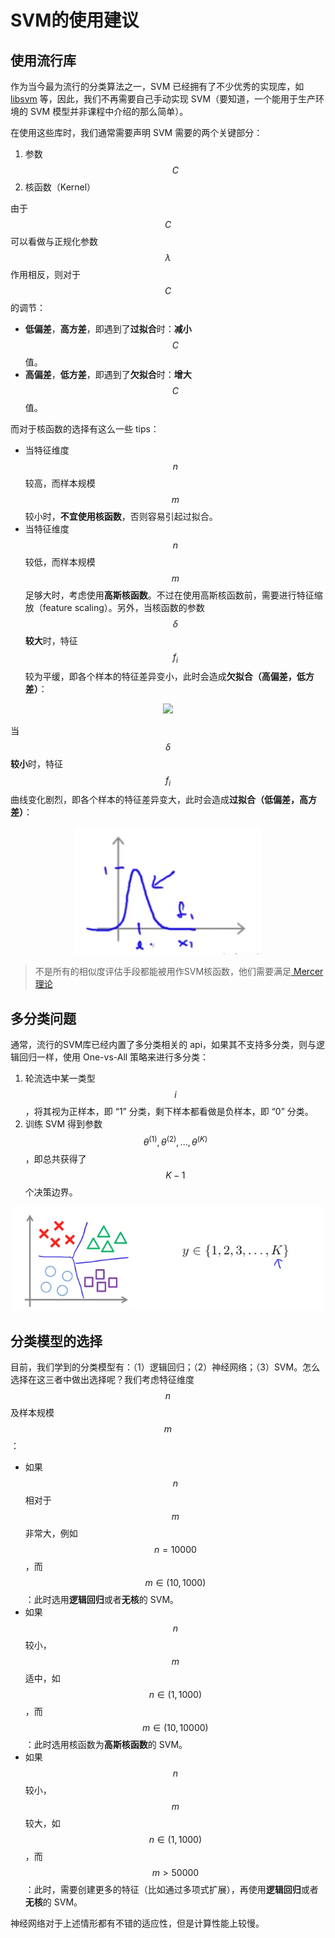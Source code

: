 SVM的使用建议
=================

使用流行库
---------

作为当今最为流行的分类算法之一，SVM 已经拥有了不少优秀的实现库，如 [libsvm](https://www.csie.ntu.edu.tw/~cjlin/libsvm/%E2%80%A0) 等，因此，我们不再需要自己手动实现 SVM（要知道，一个能用于生产环境的 SVM 模型并非课程中介绍的那么简单）。

在使用这些库时，我们通常需要声明 SVM 需要的两个关键部分：

1. 参数 $$C$$
2. 核函数（Kernel）

由于 $$C$$ 可以看做与正规化参数 $$\lambda$$ 作用相反，则对于 $$C$$ 的调节：

- **低偏差**，**高方差**，即遇到了**过拟合**时：**减小** $$C$$ 值。
- **高偏差**，**低方差**，即遇到了**欠拟合**时：**增大** $$C$$ 值。


而对于核函数的选择有这么一些 tips：

- 当特征维度 $$n$$ 较高，而样本规模 $$m$$ 较小时，**不宜使用核函数**，否则容易引起过拟合。
- 当特征维度 $$n$$ 较低，而样本规模 $$m$$ 足够大时，考虑使用**高斯核函数**。不过在使用高斯核函数前，需要进行特征缩放（feature scaling）。另外，当核函数的参数 $$\delta$$ **较大**时，特征 $$f_i$$ 较为平缓，即各个样本的特征差异变小，此时会造成**欠拟合（高偏差，低方差）**：

<div style="text-align:center">
<img src="../attachments/大delta.png" width="300"></img>
</div>

当 $$\delta$$ **较小**时，特征 $$f_i$$ 曲线变化剧烈，即各个样本的特征差异变大，此时会造成**过拟合（低偏差，高方差）**：

<div style="text-align:center">
<img src="../attachments/小delta.png" width="300"></img>
</div>

> 不是所有的相似度评估手段都能被用作SVM核函数，他们需要满足[ Mercer 理论](https://en.wikipedia.org/wiki/Mercer%27s_theorem)

多分类问题
-------------

通常，流行的SVM库已经内置了多分类相关的 api，如果其不支持多分类，则与逻辑回归一样，使用 One-vs-All 策略来进行多分类：

1. 轮流选中某一类型 $$i$$ ，将其视为正样本，即 “1” 分类，剩下样本都看做是负样本，即 “0” 分类。
2. 训练 SVM 得到参数 $$\theta^{(1)}, \theta^{(2)}, ..., \theta^{(K)}$$ ，即总共获得了 $$K-1$$ 个决策边界。

<div style="text-align:center">
<img src="../attachments/多分类问题.png" width="500"></img>
</div>

分类模型的选择
--------------

目前，我们学到的分类模型有：（1）逻辑回归；（2）神经网络；（3）SVM。怎么选择在这三者中做出选择呢？我们考虑特征维度 $$n$$ 及样本规模 $$m$$：

- 如果 $$n$$ 相对于 $$m$$ 非常大，例如 $$n=10000$$，而 $$m \in (10,1000)$$：此时选用**逻辑回归**或者**无核**的 SVM。
- 如果 $$n$$ 较小，$$m$$ 适中，如 $$n \in (1,1000)$$，而 $$m \in (10,10000)$$：此时选用核函数为**高斯核函数**的 SVM。
- 如果 $$n$$ 较小，$$m$$ 较大，如 $$n \in (1,1000)$$，而 $$m > 50000$$：此时，需要创建更多的特征（比如通过多项式扩展），再使用**逻辑回归**或者**无核**的 SVM。

神经网络对于上述情形都有不错的适应性，但是计算性能上较慢。
